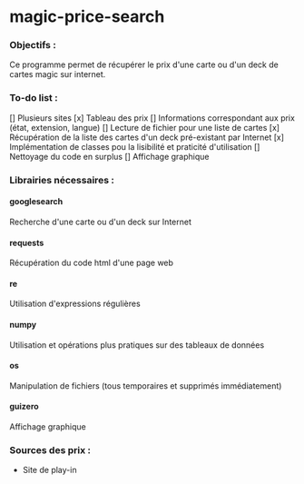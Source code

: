 # magic-price-search

### Objectifs :
Ce programme permet de récupérer le prix d'une carte ou d'un deck de cartes magic sur internet.

### To-do list : 
[] Plusieurs sites
[x] Tableau des prix
[] Informations correspondant aux prix (état, extension, langue)
[] Lecture de fichier pour une liste de cartes
[x] Récupération de la liste des cartes d'un deck pré-existant par Internet
[x] Implémentation de classes pou la lisibilité et praticité d'utilisation
[] Nettoyage du code en surplus
[] Affichage graphique


### Librairies nécessaires : 
#### googlesearch
Recherche d'une carte ou d'un deck sur Internet
#### requests
Récupération du code html d'une page web
#### re
Utilisation d'expressions régulières
#### numpy
Utilisation et opérations plus pratiques sur des tableaux de données
#### os
Manipulation de fichiers (tous temporaires et supprimés immédiatement)
#### guizero
Affichage graphique


### Sources des prix :
- Site de play-in
